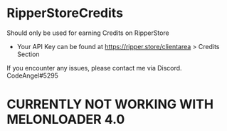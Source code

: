 # RipperStoreCredits

Should only be used for earning Credits on RipperStore

- Your API Key can be found at https://ripper.store/clientarea > Credits Section

If you encounter any issues, please contact me via Discord. CodeAngel#5295

# CURRENTLY NOT WORKING WITH MELONLOADER 4.0
